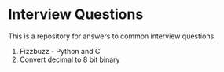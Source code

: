 # Interview Questions

This is a repository for answers to common interview questions.

1. Fizzbuzz - Python and C
2. Convert decimal to 8 bit binary
